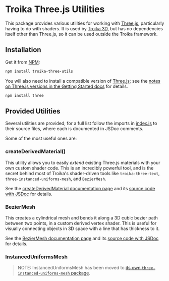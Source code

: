 # Troika Three.js Utilities

This package provides various utilities for working with [Three.js](https://github.com/mrdoob/three.js), particularly having to do with shaders. It is used by [Troika 3D](../troika-3d), but has no dependencies itself other than Three.js, so it can be used outside the Troika framework.


## Installation

Get it from [NPM](https://www.npmjs.com/package/troika-three-utils):

```sh
npm install troika-three-utils
```

You will also need to install a compatible version of [Three.js](https://threejs.org); see the [notes on Three.js versions in the Getting Started docs](../../docs/getting-started/setup.md#threejs) for details.

```sh
npm install three
```


## Provided Utilities

Several utilities are provided; for a full list follow the imports in [index.js](./src/index.js) to their source files, where each is documented in JSDoc comments.

Some of the most useful ones are:


### createDerivedMaterial()

This utility allows you to easily _extend_ existing Three.js materials with your own custom shader code. This is an incredibly powerful tool, and is the  secret behind most of Troika's shader-driven tools like `troika-three-text`, `three-instanced-uniforms-mesh`, and `BezierMesh`. 

See the [createDerivedMaterial documentation page](./docs/createDerivedMaterial.md) and its [source code with JSDoc](./src/DerivedMaterial.js) for details.


### BezierMesh

This creates a cylindrical mesh and bends it along a 3D cubic bezier path between two points, in a custom derived vertex shader. This is useful for visually connecting objects in 3D space with a line that has thickness to it.

See the [BezierMesh documentation page](./docs/BezierMesh.md) and its [source code with JSDoc](./src/BezierMesh.js) for details.


### InstancedUniformsMesh

> NOTE: InstancedUniformsMesh has been moved to [its own `three-instanced-uniforms-mesh` package](https://github.com/protectwise/troika/tree/master/packages/three-instanced-uniforms-mesh).
